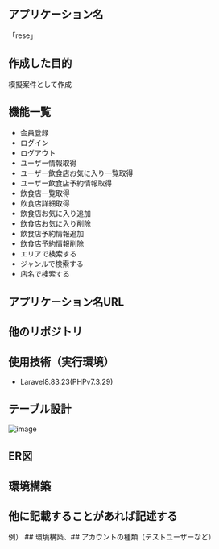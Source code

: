 ## アプリケーション名
「rese」

## 作成した目的
模擬案件として作成

## 機能一覧
- 会員登録
- ログイン
- ログアウト
- ユーザー情報取得
- ユーザー飲食店お気に入り一覧取得
- ユーザー飲食店予約情報取得
- 飲食店一覧取得
- 飲食店詳細取得
- 飲食店お気に入り追加
- 飲食店お気に入り削除
- 飲食店予約情報追加
- 飲食店予約情報削除
- エリアで検索する
- ジャンルで検索する
- 店名で検索する

## アプリケーション名URL
## 他のリポジトリ
## 使用技術（実行環境）
- Laravel8.83.23(PHPv7.3.29)

## テーブル設計
![image](https://user-images.githubusercontent.com/93467733/206932029-48c95c81-d541-44cb-8197-edc25e8ac034.png)

## ER図
## 環境構築
## 他に記載することがあれば記述する
例） ## 環境構築、## アカウントの種類（テストユーザーなど）
